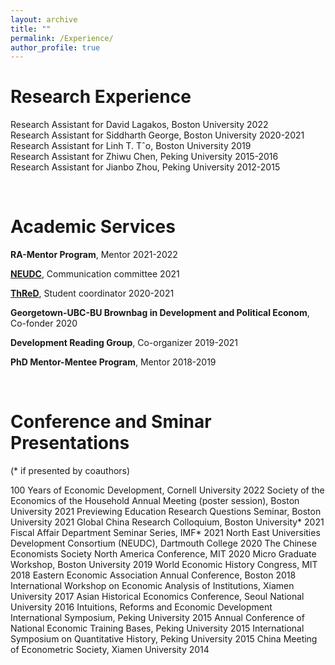```yaml
---
layout: archive
title: ""
permalink: /Experience/
author_profile: true
---
```


# Research Experience
   Research Assistant for David Lagakos, Boston University 2022   
   Research Assistant for Siddharth George, Boston University 2020-2021  
   Research Assistant for Linh T. Tˆo, Boston University 2019   
   Research Assistant for Zhiwu Chen, Peking University 2015-2016   
   Research Assistant for Jianbo Zhou, Peking University 2012-2015 

&nbsp;


# Academic Services 
  **RA-Mentor Program**, Mentor 2021-2022
  
  **[NEUDC](https://sites.google.com/view/neudc2021)**, Communication committee 2021    
  
  **[ThReD](http://thred.devecon.org/)**, Student coordinator 2020-2021
  
  **Georgetown-UBC-BU Brownbag in Development and Political Econom**, Co-fonder 2020
  
  **Development Reading Group**, Co-organizer 2019-2021
  
  **PhD Mentor-Mentee Program**, Mentor 2018-2019
 
&nbsp;
 
 
# Conference and Sminar Presentations 
   (* if presented by coauthors)

  100 Years of Economic Development, Cornell University 2022 
  Society of the Economics of the Household Annual Meeting (poster session), Boston University 2021
  Previewing Education Research Questions Seminar, Boston University 2021
  Global China Research Colloquium, Boston University* 2021
  Fiscal Affair Department Seminar Series, IMF* 2021
  North East Universities Development Consortium (NEUDC), Dartmouth College 2020
  The Chinese Economists Society North America Conference, MIT 2020
  Micro Graduate Workshop, Boston University 2019
  World Economic History Congress, MIT 2018
  Eastern Economic Association Annual Conference, Boston 2018
  International Workshop on Economic Analysis of Institutions, Xiamen University 2017
  Asian Historical Economics Conference, Seoul National University 2016
  Intuitions, Reforms and Economic Development International Symposium, Peking University 2015
  Annual Conference of National Economic Training Bases, Peking University  2015
  International Symposium on Quantitative History, Peking University 2015
  China Meeting of Econometric Society, Xiamen University 2014

&nbsp;
